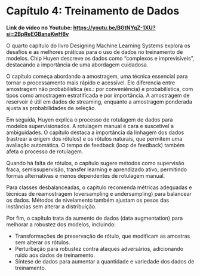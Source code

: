 # Capítulo 4: Treinamento de Dados


**Link do vídeo no Youtube: https://youtu.be/BGtNYqZ-1XU?si=2BpReEGBanaKwH8v**


O quarto capítulo do livro Designing Machine Learning Systems explora os desafios e as melhores práticas para o uso de dados no treinamento de modelos. Chip Huyen descreve os dados como “complexos e imprevisíveis”, destacando a importância de uma abordagem cuidadosa.

O capítulo começa abordando a amostragem, uma técnica essencial para tornar o processamento mais rápido e acessível. Ele diferencia entre amostragem não probabilística (ex.: por conveniência) e probabilística, com tipos como amostragem estratificada e por importância. A amostragem de reservoir é útil em dados de streaming, enquanto a amostragem ponderada ajusta as probabilidades de seleção.

Em seguida, Huyen explica o processo de rotulagem de dados para modelos supervisionados. A rotulagem manual é cara e suscetível a ambiguidades. O capítulo destaca a importância da linhagem dos dados (rastrear a origem dos rótulos) e os rótulos naturais, que permitem uma avaliação automática. O tempo de feedback (loop de feedback) também afeta o processo de rotulagem.

Quando há falta de rótulos, o capítulo sugere métodos como supervisão fraca, semissupervisão, transfer learning e aprendizado ativo, permitindo formas alternativas e menos dependentes de rotulagem manual.

Para classes desbalanceadas, o capítulo recomenda métricas adequadas e técnicas de reamostragem (oversampling e undersampling) para balancear os dados. Métodos de nivelamento também ajustam os pesos das instâncias sem alterar a distribuição.

Por fim, o capítulo trata da aumento de dados (data augmentation) para melhorar a robustez dos modelos, incluindo:

* Transformações de preservação de rótulo, que modificam as amostras sem alterar os rótulos.
* Perturbação para robustez contra ataques adversários, adicionando ruído aos dados de treinamento.
* Síntese de dados para aumentar a quantidade e variedade dos dados de treinamento.
